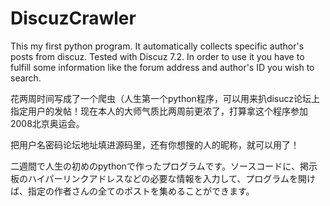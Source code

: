 # DiscuzCrawler
This my first python program. It automatically collects specific author's posts from discuz. Tested with Discuz 7.2.
In order to use it you have to fulfill some information like the forum address and author's ID you wish to search.


花两周时间写成了一个爬虫（人生第一个python程序，可以用来扒disucz论坛上指定用户的发帖！现在本人的大师气质比两周前更浓了，打算拿这个程序参加2008北京奥运会。

把用户名密码论坛地址填进源码里，还有你想搜的人的昵称，就可以用了！


二週間で人生の初めのpythonで作ったプログラムです。ソースコードに、掲示板のハイパーリンクアドレスなどの必要な情報を入力して、プログラムを開けば、指定の作者さんの全てのポストを集めることができます。

